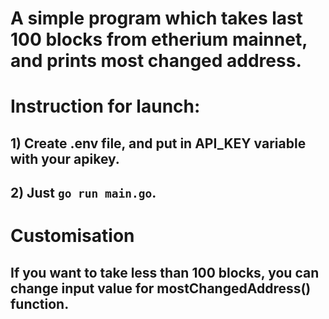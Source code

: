 # A simple program which takes last 100 blocks from etherium mainnet, and prints most changed address.

# Instruction for launch:
## 1) Create .env file, and put in API_KEY variable with your apikey.
## 2) Just `go run main.go`.

# Customisation
## If you want to take less than 100 blocks, you can change input value for mostChangedAddress() function.